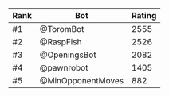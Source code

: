 Rank|Bot|Rating
---|---|---
#1|@ToromBot|2555
#2|@RaspFish|2526
#3|@OpeningsBot|2082
#4|@pawnrobot|1405
#5|@MinOpponentMoves|882
